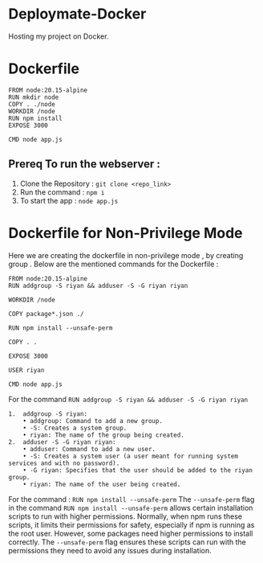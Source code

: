 # Deploymate-Docker
Hosting my project on Docker.

# Dockerfile 
```Console :
FROM node:20.15-alpine
RUN mkdir node
COPY . ./node
WORKDIR /node
RUN npm install
EXPOSE 3000

CMD node app.js
```

## Prereq To run the webserver :
1. Clone the Repository : `git clone <repo_link>`
2. Run the command : `npm i`
3. To start the app : `node app.js`

# Dockerfile for Non-Privilege Mode
Here we are creating the dockerfile in non-privilege mode , by creating group . Below are the mentioned commands for the Dockerfile :
```console 
FROM node:20.15-alpine
RUN addgroup -S riyan && adduser -S -G riyan riyan

WORKDIR /node

COPY package*.json ./

RUN npm install --unsafe-perm 

COPY . .

EXPOSE 3000

USER riyan

CMD node app.js

```


For the command `RUN addgroup -S riyan && adduser -S -G riyan riyan`

	1.	addgroup -S riyan:
		• addgroup: Command to add a new group.
		• -S: Creates a system group.
		• riyan: The name of the group being created.
	2.	adduser -S -G riyan riyan:
 		• adduser: Command to add a new user.
		• -S: Creates a system user (a user meant for running system services and with no password).
		• -G riyan: Specifies that the user should be added to the riyan group.
		• riyan: The name of the user being created.


For the command : `RUN npm install --unsafe-perm`
The `--unsafe-perm` flag in the command `RUN npm install --unsafe-perm` allows certain installation scripts to run with higher permissions. Normally, when npm runs these scripts, it limits their permissions for safety, especially if npm is running as the root user. However, some packages need higher permissions to install correctly. The `--unsafe-perm` flag ensures these scripts can run with the permissions they need to avoid any issues during installation.
